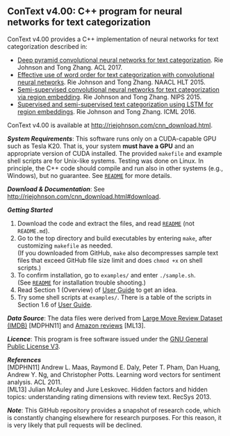 ## ConText v4.00: C++ program for neural networks for text categorization
ConText v4.00 provides a C++ implementation of neural networks for text categorization described in:    
* [Deep pyramid convolutional neural networks for text categorization](http://aclweb.org/anthology/P/P17/P17-1052.pdf).  Rie Johnson and Tong Zhang.  ACL 2017.
* [Effective use of word order for text categorization with convolutional neural networks](https://aclweb.org/anthology/N/N15/N15-1011.pdf).   Rie Johnson and Tong Zhang.  NAACL HLT 2015.    
* [Semi-supervised convolutional neural networks for text categorization via region embedding](https://papers.nips.cc/paper/5849-semi-supervised-convolutional-neural-networks-for-text-categorization-via-region-embedding).  Rie Johnson and Tong Zhang.  NIPS 2015.  
* [Supervised and semi-supervised text categorization using LSTM for region embeddings](http://proceedings.mlr.press/v48/johnson16.pdf).  Rie Johnson and Tong Zhang.  ICML 2016.   

ConText v4.00 is available at http://riejohnson.com/cnn_download.html. 

**_System Requirements_**: This software runs only on a CUDA-capable GPU such as Tesla K20.  That is, your system **must have a GPU** and an appropriate version of CUDA installed.  The provided `makefile` and example shell scripts are for Unix-like systems.  Testing was done on Linux.  In principle, the C++ code should compile and run also in other systems (e.g., Windows), but no guarantee.  See [`README`](README) for more details.   

**_Download & Documentation_**: See http://riejohnson.com/cnn_download.html#download.  

**_Getting Started_**
1. Download the code and extract the files, and read [`README`](README) (not `README.md`).  
2. Go to the top directory and build executables by entering `make`, after customizing `makefile` as needed.  
  (If you downloaded from GitHub, `make` also decompresses sample text files that exceed GitHub file size limit 
   and does `chmod +x` on shell scripts.) 
3. To confirm installation, go to `examples/` and enter `./sample.sh`.  
  (See [`README`](README) for installation trouble shooting.) 
4. Read Section 1 (Overview) of [User Guide](http://riejohnson.com/software/conText-v4-ug.pdf) to get an idea. 
5. Try some shell scripts at `examples/`.  There is a table of the scripts in Section 1.6 of 
[User Guide](http://riejohnson.com/software/conText-v4-ug.pdf). 

**_Data Source_**: The data files were derived from [Large Move Review Dataset (IMDB)](http://ai.stanford.edu/~amaas/data/sentiment/) 
[MDPHN11] and [Amazon reviews](http://snap.stanford.edu/data/web-Amazon.html) [ML13]. 

**_Licence_**: This program is free software issued under the [GNU General Public License V3](http://www.gnu.org/copyleft/gpl.html). 

**_References_**   
[MDPHN11] Andrew L. Maas, Raymond E. Daly, Peter T. Pham, Dan Huang, Andrew Y. Ng, and Christopher Potts.  Learning word vectors for sentiment analysis.  ACL 2011.   
[ML13] Julian McAuley and Jure Leskovec.  Hidden factors and hidden topics: understanding rating dimensions with review text.  RecSys 2013.   

**_Note_**: This GitHub repository provides a snapshot of research code, which is constantly changing elsewhere for research purposes.  For this reason, it is very likely that pull requests will be declined.   
